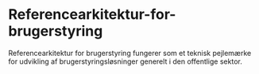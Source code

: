 # Referencearkitektur-for-brugerstyring
Referencearkitektur for brugerstyring fungerer som et teknisk pejlemærke for udvikling af brugerstyringsløsninger generelt i den offentlige sektor.
